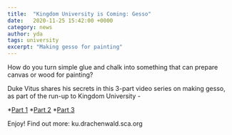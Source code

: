 ```yaml
---
title:  "Kingdom University is Coming: Gesso"
date:   2020-11-25 15:42:00 +0000
category: news
author: yda
tags: university
excerpt: "Making gesso for painting"
---
```

How do you turn simple glue and chalk into something that can prepare canvas or wood for painting?

Duke Vitus shares his secrets in this 3-part video series on making gesso, as part of the run-up to Kingdom University -

*[Part 1](https://youtu.be/Ba8jZrxlEZQ)
*[Part 2](https://youtu.be/J_M87iSRbB0)
*[Part 3](https://youtu.be/-HMBKJlIzxE)

Enjoy!
Find out more: ku.drachenwald.sca.org
